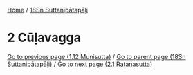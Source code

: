 
[Home](/) / [18Sn Suttanipātapāḷi](../18Sn.md)

# 2 Cūḷavagga


[Go to previous page (1.12 Munisutta)](1/1.12.md) / [Go to parent page (18Sn Suttanipātapāḷi)](0.md) / [Go to next page (2.1 Ratanasutta)](2/2.1.md)



